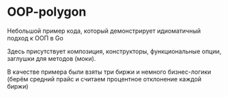 # OOP-polygon
Небольшой пример кода, который демонстрирует идиоматичный подход к ООП в Go

Здесь присутствует композиция, конструкторы, функциональные опции, заглушки для методов (моки).

В качестве примера были взяты три биржи и немного бизнес-логики (берём средний прайс и считаем процентное отклонение каждой биржи)
